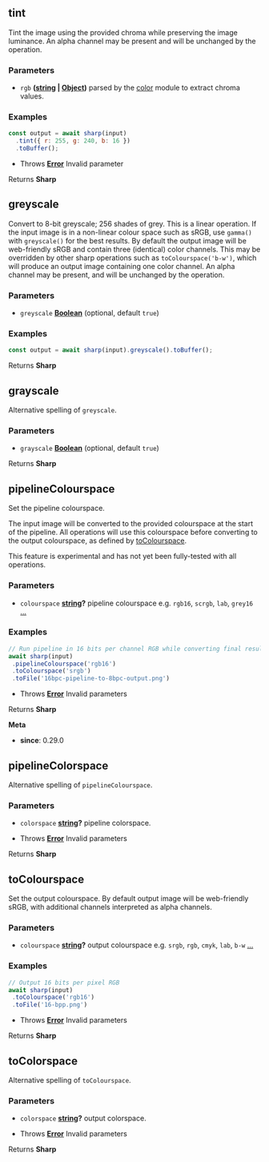 <!-- Generated by documentation.js. Update this documentation by updating the source code. -->

## tint

Tint the image using the provided chroma while preserving the image luminance.
An alpha channel may be present and will be unchanged by the operation.

### Parameters

*   `rgb` **([string][1] | [Object][2])** parsed by the [color][3] module to extract chroma values.

### Examples

```javascript
const output = await sharp(input)
  .tint({ r: 255, g: 240, b: 16 })
  .toBuffer();
```

*   Throws **[Error][4]** Invalid parameter

Returns **Sharp** 

## greyscale

Convert to 8-bit greyscale; 256 shades of grey.
This is a linear operation. If the input image is in a non-linear colour space such as sRGB, use `gamma()` with `greyscale()` for the best results.
By default the output image will be web-friendly sRGB and contain three (identical) color channels.
This may be overridden by other sharp operations such as `toColourspace('b-w')`,
which will produce an output image containing one color channel.
An alpha channel may be present, and will be unchanged by the operation.

### Parameters

*   `greyscale` **[Boolean][5]**  (optional, default `true`)

### Examples

```javascript
const output = await sharp(input).greyscale().toBuffer();
```

Returns **Sharp** 

## grayscale

Alternative spelling of `greyscale`.

### Parameters

*   `grayscale` **[Boolean][5]**  (optional, default `true`)

Returns **Sharp** 

## pipelineColourspace

Set the pipeline colourspace.

The input image will be converted to the provided colourspace at the start of the pipeline.
All operations will use this colourspace before converting to the output colourspace, as defined by [toColourspace][6].

This feature is experimental and has not yet been fully-tested with all operations.

### Parameters

*   `colourspace` **[string][1]?** pipeline colourspace e.g. `rgb16`, `scrgb`, `lab`, `grey16` [...][7]

### Examples

```javascript
// Run pipeline in 16 bits per channel RGB while converting final result to 8 bits per channel sRGB.
await sharp(input)
 .pipelineColourspace('rgb16')
 .toColourspace('srgb')
 .toFile('16bpc-pipeline-to-8bpc-output.png')
```

*   Throws **[Error][4]** Invalid parameters

Returns **Sharp** 

**Meta**

*   **since**: 0.29.0

## pipelineColorspace

Alternative spelling of `pipelineColourspace`.

### Parameters

*   `colorspace` **[string][1]?** pipeline colorspace.

<!---->

*   Throws **[Error][4]** Invalid parameters

Returns **Sharp** 

## toColourspace

Set the output colourspace.
By default output image will be web-friendly sRGB, with additional channels interpreted as alpha channels.

### Parameters

*   `colourspace` **[string][1]?** output colourspace e.g. `srgb`, `rgb`, `cmyk`, `lab`, `b-w` [...][8]

### Examples

```javascript
// Output 16 bits per pixel RGB
await sharp(input)
 .toColourspace('rgb16')
 .toFile('16-bpp.png')
```

*   Throws **[Error][4]** Invalid parameters

Returns **Sharp** 

## toColorspace

Alternative spelling of `toColourspace`.

### Parameters

*   `colorspace` **[string][1]?** output colorspace.

<!---->

*   Throws **[Error][4]** Invalid parameters

Returns **Sharp** 

[1]: https://developer.mozilla.org/docs/Web/JavaScript/Reference/Global_Objects/String

[2]: https://developer.mozilla.org/docs/Web/JavaScript/Reference/Global_Objects/Object

[3]: https://www.npmjs.org/package/color

[4]: https://developer.mozilla.org/docs/Web/JavaScript/Reference/Global_Objects/Error

[5]: https://developer.mozilla.org/docs/Web/JavaScript/Reference/Global_Objects/Boolean

[6]: #tocolourspace

[7]: https://github.com/libvips/libvips/blob/41cff4e9d0838498487a00623462204eb10ee5b8/libvips/iofuncs/enumtypes.c#L774

[8]: https://github.com/libvips/libvips/blob/3c0bfdf74ce1dc37a6429bed47fa76f16e2cd70a/libvips/iofuncs/enumtypes.c#L777-L794
